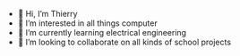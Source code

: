 - 👋 Hi, I’m Thierry
- 👀 I’m interested in all things computer
- 🌱 I’m currently learning electrical engineering
- 💞️ I’m looking to collaborate on all kinds of school projects

<!---
thierrybrosseau/thierrybrosseau is a ✨ special ✨ repository because its `README.md` (this file) appears on your GitHub profile.
You can click the Preview link to take a look at your changes.
--->
